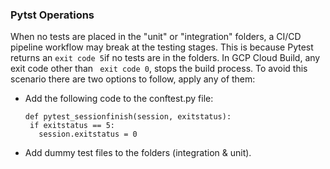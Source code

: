 ### Pytst Operations

When no tests are placed in the "unit" or "integration" folders, a CI/CD pipeline workflow may break at the testing stages. This is because Pytest returns an ```exit code 5```if no tests are in the folders. In GCP Cloud Build, any exit code other than ``` exit code 0```, stops the build process. To avoid this scenario there are two options to follow, apply any of them:

  -  Add the following code to the conftest.py file:

         def pytest_sessionfinish(session, exitstatus):
          if exitstatus == 5:
            session.exitstatus = 0

  - Add dummy test files to the folders (integration & unit).
